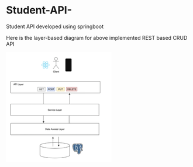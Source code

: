# Student-API-
Student API developed using springboot

Here is the layer-based diagram for above implemented REST based CRUD API

<img src="./layer-diagram.PNG" height="300px" style="object-fit : cover" />
